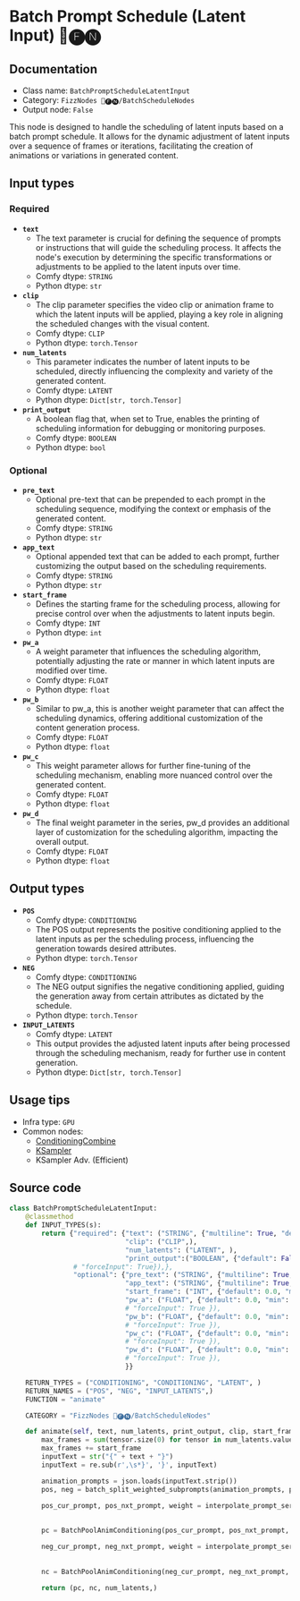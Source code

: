 # Batch Prompt Schedule (Latent Input) 📅🅕🅝
## Documentation
- Class name: `BatchPromptScheduleLatentInput`
- Category: `FizzNodes 📅🅕🅝/BatchScheduleNodes`
- Output node: `False`

This node is designed to handle the scheduling of latent inputs based on a batch prompt schedule. It allows for the dynamic adjustment of latent inputs over a sequence of frames or iterations, facilitating the creation of animations or variations in generated content.
## Input types
### Required
- **`text`**
    - The text parameter is crucial for defining the sequence of prompts or instructions that will guide the scheduling process. It affects the node's execution by determining the specific transformations or adjustments to be applied to the latent inputs over time.
    - Comfy dtype: `STRING`
    - Python dtype: `str`
- **`clip`**
    - The clip parameter specifies the video clip or animation frame to which the latent inputs will be applied, playing a key role in aligning the scheduled changes with the visual content.
    - Comfy dtype: `CLIP`
    - Python dtype: `torch.Tensor`
- **`num_latents`**
    - This parameter indicates the number of latent inputs to be scheduled, directly influencing the complexity and variety of the generated content.
    - Comfy dtype: `LATENT`
    - Python dtype: `Dict[str, torch.Tensor]`
- **`print_output`**
    - A boolean flag that, when set to True, enables the printing of scheduling information for debugging or monitoring purposes.
    - Comfy dtype: `BOOLEAN`
    - Python dtype: `bool`
### Optional
- **`pre_text`**
    - Optional pre-text that can be prepended to each prompt in the scheduling sequence, modifying the context or emphasis of the generated content.
    - Comfy dtype: `STRING`
    - Python dtype: `str`
- **`app_text`**
    - Optional appended text that can be added to each prompt, further customizing the output based on the scheduling requirements.
    - Comfy dtype: `STRING`
    - Python dtype: `str`
- **`start_frame`**
    - Defines the starting frame for the scheduling process, allowing for precise control over when the adjustments to latent inputs begin.
    - Comfy dtype: `INT`
    - Python dtype: `int`
- **`pw_a`**
    - A weight parameter that influences the scheduling algorithm, potentially adjusting the rate or manner in which latent inputs are modified over time.
    - Comfy dtype: `FLOAT`
    - Python dtype: `float`
- **`pw_b`**
    - Similar to pw_a, this is another weight parameter that can affect the scheduling dynamics, offering additional customization of the content generation process.
    - Comfy dtype: `FLOAT`
    - Python dtype: `float`
- **`pw_c`**
    - This weight parameter allows for further fine-tuning of the scheduling mechanism, enabling more nuanced control over the generated content.
    - Comfy dtype: `FLOAT`
    - Python dtype: `float`
- **`pw_d`**
    - The final weight parameter in the series, pw_d provides an additional layer of customization for the scheduling algorithm, impacting the overall output.
    - Comfy dtype: `FLOAT`
    - Python dtype: `float`
## Output types
- **`POS`**
    - Comfy dtype: `CONDITIONING`
    - The POS output represents the positive conditioning applied to the latent inputs as per the scheduling process, influencing the generation towards desired attributes.
    - Python dtype: `torch.Tensor`
- **`NEG`**
    - Comfy dtype: `CONDITIONING`
    - The NEG output signifies the negative conditioning applied, guiding the generation away from certain attributes as dictated by the schedule.
    - Python dtype: `torch.Tensor`
- **`INPUT_LATENTS`**
    - Comfy dtype: `LATENT`
    - This output provides the adjusted latent inputs after being processed through the scheduling mechanism, ready for further use in content generation.
    - Python dtype: `Dict[str, torch.Tensor]`
## Usage tips
- Infra type: `GPU`
- Common nodes:
    - [ConditioningCombine](../../Comfy/Nodes/ConditioningCombine.md)
    - [KSampler](../../Comfy/Nodes/KSampler.md)
    - KSampler Adv. (Efficient)



## Source code
```python
class BatchPromptScheduleLatentInput:
    @classmethod
    def INPUT_TYPES(s):
        return {"required": {"text": ("STRING", {"multiline": True, "default": defaultPrompt}),
                             "clip": ("CLIP",),
                             "num_latents": ("LATENT", ),
                             "print_output":("BOOLEAN", {"default": False}),},
                # "forceInput": True}),},
                "optional": {"pre_text": ("STRING", {"multiline": True, "default": "PRE", }),  # "forceInput": True}),
                             "app_text": ("STRING", {"multiline": True, "default": "APP", }),  # "forceInput": True}),
                             "start_frame": ("INT", {"default": 0.0, "min": 0, "max": 9999, "step": 1, }),
                             "pw_a": ("FLOAT", {"default": 0.0, "min": -9999.0, "max": 9999.0, "step": 0.1, }),
                             # "forceInput": True }),
                             "pw_b": ("FLOAT", {"default": 0.0, "min": -9999.0, "max": 9999.0, "step": 0.1, }),
                             # "forceInput": True }),
                             "pw_c": ("FLOAT", {"default": 0.0, "min": -9999.0, "max": 9999.0, "step": 0.1, }),
                             # "forceInput": True }),
                             "pw_d": ("FLOAT", {"default": 0.0, "min": -9999.0, "max": 9999.0, "step": 0.1, }),
                             # "forceInput": True }),
                             }}

    RETURN_TYPES = ("CONDITIONING", "CONDITIONING", "LATENT", )
    RETURN_NAMES = ("POS", "NEG", "INPUT_LATENTS",)
    FUNCTION = "animate"

    CATEGORY = "FizzNodes 📅🅕🅝/BatchScheduleNodes"

    def animate(self, text, num_latents, print_output, clip, start_frame, pw_a, pw_b, pw_c, pw_d, pre_text='', app_text=''):
        max_frames = sum(tensor.size(0) for tensor in num_latents.values())
        max_frames += start_frame
        inputText = str("{" + text + "}")
        inputText = re.sub(r',\s*}', '}', inputText)

        animation_prompts = json.loads(inputText.strip())
        pos, neg = batch_split_weighted_subprompts(animation_prompts, pre_text, app_text)

        pos_cur_prompt, pos_nxt_prompt, weight = interpolate_prompt_series(pos, max_frames, start_frame, pre_text,
                                                                           app_text, pw_a, pw_b, pw_c, pw_d,
                                                                           print_output)
        pc = BatchPoolAnimConditioning(pos_cur_prompt, pos_nxt_prompt, weight, clip, )

        neg_cur_prompt, neg_nxt_prompt, weight = interpolate_prompt_series(neg, max_frames, start_frame, pre_text,
                                                                           app_text, pw_a, pw_b, pw_c, pw_d,
                                                                           print_output)
        nc = BatchPoolAnimConditioning(neg_cur_prompt, neg_nxt_prompt, weight, clip, )

        return (pc, nc, num_latents,)

```
